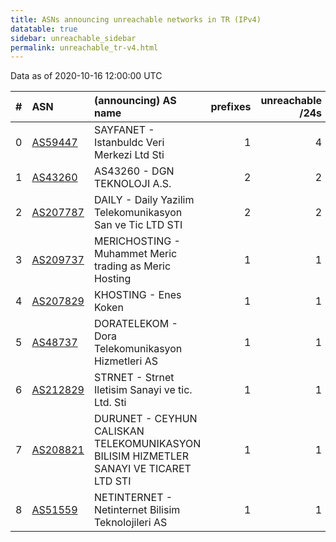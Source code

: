 ```yaml
---
title: ASNs announcing unreachable networks in TR (IPv4)
datatable: true
sidebar: unreachable_sidebar
permalink: unreachable_tr-v4.html
---
```


Data as of 2020-10-16 12:00:00 UTC


<div class="datatable-begin"></div>

|   # | ASN                                      | (announcing) AS name                                                                   |   prefixes |   unreachable /24s |
|----:|:-----------------------------------------|:---------------------------------------------------------------------------------------|-----------:|-------------------:|
|   0 | [AS59447](unreachable_AS59447-v4.html)   | SAYFANET - Istanbuldc Veri Merkezi Ltd Sti                                             |          1 |                  4 |
|   1 | [AS43260](unreachable_AS43260-v4.html)   | AS43260 - DGN TEKNOLOJI A.S.                                                           |          2 |                  2 |
|   2 | [AS207787](unreachable_AS207787-v4.html) | DAILY - Daily Yazilim Telekomunikasyon San ve Tic LTD STI                              |          2 |                  2 |
|   3 | [AS209737](unreachable_AS209737-v4.html) | MERICHOSTING - Muhammet Meric trading as Meric Hosting                                 |          1 |                  1 |
|   4 | [AS207829](unreachable_AS207829-v4.html) | KHOSTING - Enes Koken                                                                  |          1 |                  1 |
|   5 | [AS48737](unreachable_AS48737-v4.html)   | DORATELEKOM - Dora Telekomunikasyon Hizmetleri AS                                      |          1 |                  1 |
|   6 | [AS212829](unreachable_AS212829-v4.html) | STRNET - Strnet Iletisim Sanayi ve tic. Ltd. Sti                                       |          1 |                  1 |
|   7 | [AS208821](unreachable_AS208821-v4.html) | DURUNET - CEYHUN CALISKAN TELEKOMUNIKASYON BILISIM HIZMETLER SANAYI VE TICARET LTD STI |          1 |                  1 |
|   8 | [AS51559](unreachable_AS51559-v4.html)   | NETINTERNET - Netinternet Bilisim Teknolojileri AS                                     |          1 |                  1 |

<div class="datatable-end"></div>
